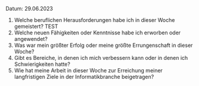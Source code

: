Datum: 29.06.2023

1. Welche beruflichen Herausforderungen habe ich in dieser Woche gemeistert?
   TEST
3. Welche neuen Fähigkeiten oder Kenntnisse habe ich erworben oder angewendet?
4. Was war mein größter Erfolg oder meine größte Errungenschaft in dieser Woche?
5. Gibt es Bereiche, in denen ich mich verbessern kann oder in denen ich Schwierigkeiten hatte?
6. Wie hat meine Arbeit in dieser Woche zur Erreichung meiner langfristigen Ziele in der Informatikbranche beigetragen?
